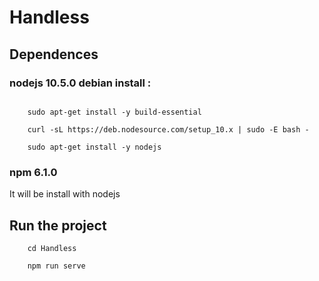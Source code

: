 # Handless

## Dependences

### nodejs 10.5.0 debian install :
```

	sudo apt-get install -y build-essential
    
    curl -sL https://deb.nodesource.com/setup_10.x | sudo -E bash -
	
	sudo apt-get install -y nodejs

```
### npm 6.1.0
It will be install with nodejs


## Run the project
```
	cd Handless

	npm run serve
```

